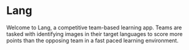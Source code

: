 # Lang
Welcome to Lang, a competitive team-based learning app. Teams are tasked with identifying images in their target languages to score more points than the opposing team in a fast paced learning environment. 
